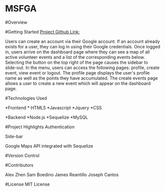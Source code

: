 # MSFGA

#Overview


#Getting Started
[Project Github Link:](https://github.com/samuelboediono/MSFGA)

Users can create an account via their Google account. If an account already exists for a user, they can log in using their Google credentials. Once logged in, users arrive on the dashboard page where they can see a map of all active volunteer events and a list of the corresponding events below. Selecting the button on the top right of the page causes the sidebar to slide-out. In the menu, users can access the following pages: profile, create event, view event or logout. The profile page displays the user's profile name as well as the points they have accumulated. The create events page allows a user to create a new event which will appear on the dashboard page.

#Technologies Used
  
  *Frontend
    *⋅HTML5
    *Javascript
    *Jquery
    *CSS
  
  *Backend
    *Node.js 
    *Sequelize
    *MySQL    

#Project Highlights
Authentication

Side-bar

Google Maps API integrated with Sequelize



#Version Control

#Contributors

Alex Zhen
Sam Boedino
James Reantillo
Joseph Cantos

#License
MIT License
